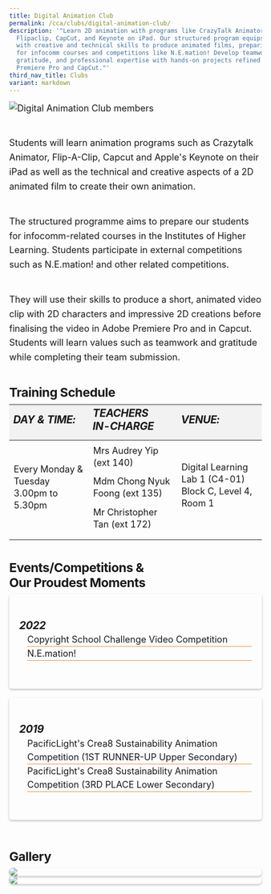 ```yaml
---
title: Digital Animation Club
permalink: /cca/clubs/digital-animation-club/
description: '"Learn 2D animation with programs like CrazyTalk Animator,
  Flipaclip, CapCut, and Keynote on iPad. Our structured program equips students
  with creative and technical skills to produce animated films, preparing them
  for infocomm courses and competitions like N.E.mation! Develop teamwork,
  gratitude, and professional expertise with hands-on projects refined in Adobe
  Premiere Pro and CapCut."'
third_nav_title: Clubs
variant: markdown
---
```


<div class="yck-component">
<img alt="Digital Animation Club members" src="https://www.yiochukangsec.moe.edu.sg/images/Our%20Curriculum/Non%20Academic%20Programmes/CoCurricular%20Activities/Clubs/Digital%20Animation%20Club/DigitalAnimateClub.png">
</div>
                            <div class="yck-component">
                                <p>Students will learn animation programs such as Crazytalk Animator, Flip-A-Clip, Capcut and Apple's Keynote on their iPad as well as the technical and creative aspects of a 2D animated film to create their own animation.</p>
                                <p>The structured programme aims to prepare our students for infocomm-related courses in the Institutes of Higher Learning. Students participate in external competitions such as N.E.mation! and other related competitions.</p>
                                <p>They will use their skills to produce a short, animated video clip with 2D characters and impressive 2D creations before finalising the video in Adobe Premiere Pro and in Capcut. Students will learn values such as teamwork and gratitude while completing their team submission.</p>
                            </div>
                            <div class="yck-component">
                                <h4 class="yck-h4">Training Schedule</h4>
                                <table class="yck-table">
                                    <thead>
                                        <tr>
                                            <th class="yck-th">
                                                <h5 class="yck-h5">DAY &amp; TIME:</h5>
                                            </th>
                                            <th class="yck-th">
                                                <h5 class="yck-h5">TEACHERS IN-CHARGE</h5>
                                            </th>
                                            <th class="yck-th">
                                                <h5 class="yck-h5">VENUE:</h5>
                                            </th>
                                        </tr>
                                    </thead>
                                    <tbody>
                                        <tr>
                                            <td class="yck-td">
                                                <p>Every Monday &amp; Tuesday<br>3.00pm to 5.30pm</p>
                                            </td>
                                            <td class="yck-td">
                                                <p>Mrs Audrey Yip (ext 140)</p>
                                                <p>Mdm Chong Nyuk Foong (ext 135)</p>
                                                <p>Mr Christopher Tan (ext 172)</p>
                                            </td>
                                            <td class="yck-td">
                                                <p>Digital Learning Lab 1 (C4-01)<br> Block C, Level 4, Room 1</p>
                                            </td>
                                        </tr>
                                    </tbody>
                                </table>
                            </div>
                            <div class="yck-component">
                                <h4>Events/Competitions &amp; Our Proudest Moments</h4>
                                <div class="col-container">
                                    <div class="column">
                                        <h5><strong>2022</strong></h5>
                                        <ul>
                                            <li>Copyright School Challenge Video Competition</li>
                                            <li>N.E.mation!</li>
                                        </ul>
                                    </div>
                                    <div class="column">
                                        <h5><strong>2019</strong></h5>
                                        <ul>
                                            <li>PacificLight's Crea8 Sustainability Animation Competition (1ST RUNNER-UP Upper Secondary)</li>
                                            <li>PacificLight's Crea8 Sustainability Animation Competition (3RD PLACE Lower Secondary)</li>
                                        </ul>
                                    </div>
                                </div>
                            </div>
                            <div class="yck-component">
                                <h4 class="yck-h4">Gallery</h4>
                                <figure>
                                    <img src="https://www.yiochukangsec.moe.edu.sg/images/Our%20Curriculum/Non%20Academic%20Programmes/CoCurricular%20Activities/Clubs/Digital%20Animation%20Club/D2.png">
                                </figure>
                                <figure>
                                    <img src="https://www.yiochukangsec.moe.edu.sg/images/Our%20Curriculum/Non%20Academic%20Programmes/CoCurricular%20Activities/Clubs/Digital%20Animation%20Club/D3.png">
                                </figure>
                                <style>
                                </style>
                            </div>
                        

<style>
:root {
    --yck-text-line-height: 1.6em;
    --yck-heading-line-height: 1.2em;
    --yck-heading-letter-spacing: -0.02em;
    --yck-spacing-unit: 1em;
    --yck-box-shadow: 0 2px 4px rgba(0, 0, 0, 0.25);

    --yck-step--2: clamp(0.7813rem, 0.9263rem + -0.1872vw, 0.8889rem);
    --yck-step--1: clamp(0.9375rem, 1.0217rem + -0.1087vw, 1rem);
    --yck-step-0: clamp(1.125rem, 1.125rem + 0vw, 1.125rem);
    --yck-step-1: clamp(1.2656rem, 1.2363rem + 0.1467vw, 1.35rem);
    --yck-step-2: clamp(1.4238rem, 1.3556rem + 0.3412vw, 1.62rem);
    --yck-step-3: clamp(1.6018rem, 1.4828rem + 0.5951vw, 1.944rem);
    --yck-step-4: clamp(1.802rem, 1.6174rem + 0.9231vw, 2.3328rem);
    --yck-step-5: clamp(2.0273rem, 1.7587rem + 1.3427vw, 2.7994rem);

    --yck-space-s-xl: clamp(0.75rem, 0.2143rem + 3.9286vw, 3.75rem);
    interpolate-size: allow-keywords;
}

.yck-component {
    line-height: var(--yck-text-line-height);
    letter-spacing: normal;
    font-size: var(--yck-step-0);
    margin-bottom: var(--yck-space-s-xl);
}

.yck-component h4,
.yck-component h5,
.yck-component p {
    overflow-wrap: break-word;
}

.yck-component h4,
.yck-component h5 {
    text-wrap: balance;
}

.yck-component p,
.yck-component ul {
    text-wrap: pretty;
    margin-bottom: var(--yck-space-s-xl);
}

.yck-component p:last-child,
.yck-component ul li:last-child {
    margin-bottom: calc(var(--yck-spacing-unit)*2);
}

.yck-component .yck-h4,
.yck-component h4 {
    font-size: var(--yck-step-2);
    margin-bottom: calc(var(--yck-spacing-unit) * 0.3);
    text-transform: capitalize;
    line-height: var(--yck-heading-line-height);
    letter-spacing: var(--yck-heading-letter-spacing);
}

.yck-component .yck-h5,
.yck-component h5 {
    font-size: var(--yck-step-1);
    margin-bottom: calc(var(--yck-spacing-unit) * 0.1);
    text-transform: uppercase;
    line-height: var(--yck-heading-line-height);
    letter-spacing: var(--yck-heading-letter-spacing);
}

.yck-component .yck-table {
    border-collapse: collapse;
    max-width: 100%;
    margin-top: 0.5em;
    margin-bottom: var(--yck-spacing-unit);

}

.yck-component .yck-th {
    background-color: #f2f2f2;
    text-align: left;
    border-bottom: 1px dotted #ddd;
    text-transform: uppercase;
}

.yck-component .yck-th h5 {
    margin: 0 0 0.5em;
}

.yck-component .yck-td {
    border-bottom: 1px dotted #ddd;
    min-width: 120px;
    max-width: 100%;
    word-wrap: break-word;
    text-wrap: pretty;
    padding-top: 0.5em;
    padding-bottom: 0.5em;
}

.yck-component .yck-table tbody .yck-td,
.yck-component .yck-table tbody .yck-td p {
    margin-top: 0;
    margin-bottom: calc(var(--yck-spacing-unit) * 0.5);
    line-height: 1.5rem;
    padding-bottom: 0.25em;
    font-size: var(--yck-step-0);
}

/* Apply margin-bottom only when it is the last table-date in the row or contains the last paragraph */
.yck-component .yck-table tbody tr:last-child .yck-td:last-child,
.yck-component .yck-table tbody tr:last-child .yck-td:last-child p:last-child {
    margin-bottom: var(--yck-spacing-unit);
}

.yck-component .col-container {
    width: 100%;
    max-width: 1000px;
    margin: 0 auto;

    /* CSS Multi-column Layout properties */
    column-count: 2;
    column-width: 360px;
    column-gap: 1.5em;
}

.yck-component .column {
    break-inside: avoid;
    /* Prevents content from breaking across columns */
    page-break-inside: avoid;
    /* For older browsers */
    padding: 20px;
/*     margin-block:  calc(var(--yck-spacing-unit)*0.5); */
    border-radius: 5px;
    box-shadow: var(--yck-box-shadow);
}

.yck-component .column {
    margin-bottom: var(--yck-spacing-unit) !important;
}

.yck-component .column ul {
    list-style: none;
    line-height: 1.5em;
    margin: 0;
    padding: 0;
}

.yck-component .column ul li {
    margin-left: 1rem;
    border-bottom: 0.5px solid #FFF;
    transition: right 1s ease-in-out;
}

/* Apply the animation on hover */
.yck-component .column ul li:hover {
    animation: fadeIn 1s forwards;
}

/* Revert the animation when not hovering */
.yck-component .column ul li:not(:hover) {
    animation: fadeOut 1s forwards;
}

/* Define the keyframes for the fade-in effect */
@keyframes fadeIn {
    from {
        border-bottom: 0.5px solid #EEE;
    }

    to {
        border-bottom: 1px solid #e37f2a;
    }
}

/* Define the keyframes for the fade-out effect */
@keyframes fadeOut {
    from {
        border-bottom: 1px solid #e37f2a;
    }

    to {
        border-bottom: 0.5px solid #EEE;
    }
}


.yck-component figure {
    /*   border: thin #c0c0c0 solid; */
    display: flex !important;
    flex-flow: column !important;
    /*   padding: 5px; */
    max-width: 100%;
    margin: auto !important;
}

.yck-component figure img {
    border-radius: 8px;
    box-shadow: var(--yck-box-shadow);
}

.ken-burns-image {
    width: 100%;
    height: 100%;
    object-fit: cover;
    animation: kenBurns 30s ease-in-out infinite alternate;
}

@keyframes kenBurns {
    from {
        transform: scale(1);
    }

    to {
        transform: scale(1.3);
    }
}

summary::marker {
    font-size: var(--yck-step-1);
}


details::details-content {
    font-size: var(--yck-step-0);
    block-size: 0;
    animation: FadeOutSlideUp 0.5s ease forwards;
    transition: block-size 1s, content-visibility 1s;
    transition-behavior: allow-discrete;
}

details[open]::details-content {
    block-size: auto;
    animation: FadeInSlideDown 0.5s ease forwards;
}

@keyframes FadeInSlideDown {
    0% {
        opacity: 0;
    }

    100% {
        opacity: 1;
    }
}

@keyframes FadeOutSlideUp {
    0% {
        opacity: 1;
    }

    100% {
        opacity: 0;
    }
}

@media (prefers-reduced-motion: reduce) {
    * {
        animation-duration: 0.01ms !important;
        animation-iteration-count: 1 !important;
        transition-duration: 0.01ms !important;
        scroll-behavior: auto !important;
    }
}
	</style>
